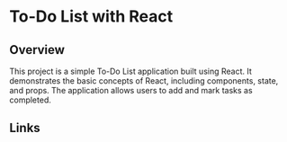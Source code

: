 # To-Do List with React

## Overview 

This project is a simple To-Do List application built using React. It demonstrates the basic concepts of React, including components, state, and props. The application allows users to add and mark tasks as completed.

## Links 

